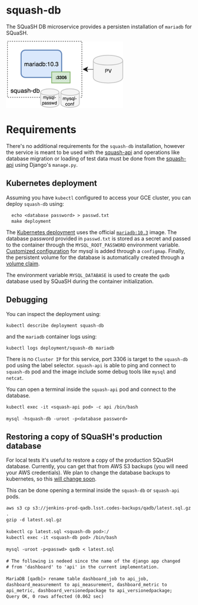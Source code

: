 # squash-db

The SQuaSH DB microservice provides a persisten installation of `mariadb` for SQuaSH.

![SQuaSH DB microservice](squash-db.png)

# Requirements

There's no additional requirements for the `squash-db` installation, however the service is meant to be used with the [squash-api](https://github.com/lsst-sqre/squash-api) and operations like database migration or loading of test data must be done from the [squash-api](https://github.com/lsst-sqre/squash-api) using Django's `manage.py`.

## Kubernetes deployment

Assuming you have `kubectl` configured to access your GCE cluster, you can deploy `squash-db` using:

```
  echo <database password> > passwd.txt
  make deployment
```

The [Kubernetes deployment](kubernetes/deployment.yaml) uses the official [`mariadb:10.3`](https://hub.docker.com/_/mariadb/) image. The
database password provided in `passwd.txt` is stored as a secret and passed to the container through the `MYSQL_ROOT_PASSWORD` environment variable. [Customized configuration](kubernetes/mysql) 
for mysql is added through a `configmap`. Finally, the persistent volume for the database is automatically created through a [volume claim](kubernetes/persistent_volume_claim.yaml).  

The environment variable `MYSQL_DATABASE` is used to create the `qadb` database used by SQuaSH during the container initialization.

## Debugging

You can inspect the deployment using:

```
kubectl describe deployment squash-db
``` 

and the `mariadb` container logs using:

```
kubectl logs deployment/squash-db mariadb
```

There is no `Cluster IP` for this service, port 3306 is target to the `squash-db` pod using the label selector. 
`squash-api` is able to ping and connect to `squash-db` pod and the image include some debug tools like `mysql` and `netcat`.

You can open a terminal inside the `squash-api` pod and connect to the database.

```
kubectl exec -it <squash-api pod> -c api /bin/bash

mysql -hsquash-db -uroot -p<database password>
```

## Restoring a copy of SQuaSH's production database

For local tests it's useful to restore a copy of the production SQuaSH database. Currently, you can get that from 
AWS S3 backups (you will need your AWS credentials). We plan to change the database backups to kubernetes, so this
[will change soon](https://jira.lsstcorp.org/browse/DM-11486).

This can be done opening a terminal inside the `squash-db` or `squash-api` pods.

```
aws s3 cp s3://jenkins-prod-qadb.lsst.codes-backups/qadb/latest.sql.gz .
gzip -d latest.sql.gz

kubectl cp latest.sql <squash-db pod>:/
kubectl exec -it <squash-db pod> /bin/bash
 
mysql -uroot -p<passwd> qadb < latest.sql
 
# The following is nedeed since the name of the django app changed 
# from 'dashboard' to 'api' in the current implementation. 
 
MariaDB [qadb]> rename table dashboard_job to api_job, dashboard_measurement to api_measurement, dashboard_metric to api_metric, dashboard_versionedpackage to api_versionedpackage;
Query OK, 0 rows affected (0.062 sec)

```
